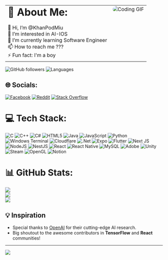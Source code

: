 <table>
<tr>
<td style="vertical-align:top; padding-right: 10px;">
<h1 style="font-size: 32px; margin: 0;">💫 About Me: </h1><br>
👋 Hi, I’m @KhanPodMiu<br>👀 I’m interested in AI-IOS<br>🌱 I’m currently learning Software Engineer<br>📫 How to reach me ???<br>⚡ Fun fact: I'm a boy
</td>
<td style="vertical-align:top;">
<img src="https://i.giphy.com/media/v1.Y2lkPTc5MGI3NjExY3R6cnIzY21nNzkxNWMxZ2g4NHA3bzFybGkyNzhzc3pkNDB0cmNmayZlcD12MV9pbnRlcm5hbF9naWZfYnlfaWQmY3Q9Zw/Rpl1sod1vCXK0L2SUN/giphy.gif" alt="Coding GIF" style="max-width: 100%; border-radius: 20px;">
</td>
</tr>
</table>


![GitHub followers](https://img.shields.io/github/followers/KhanPodMiu?style=social)
![Languages](https://img.shields.io/github/languages/top/KhanPodMiu/your-repository?style=plastic)


## 🌐 Socials:
[![Facebook](https://img.shields.io/badge/Facebook-%231877F2.svg?logo=Facebook&logoColor=white)](https://facebook.com/ann3006) [![Reddit](https://img.shields.io/badge/Reddit-%23FF4500.svg?logo=Reddit&logoColor=white)](https://reddit.com/user/Miu_Tea) [![Stack Overflow](https://img.shields.io/badge/-Stackoverflow-FE7A16?logo=stack-overflow&logoColor=white)](https://stackoverflow.com/users/28625786) 


# 💻 Tech Stack:
![C](https://img.shields.io/badge/c-%2300599C.svg?style=for-the-badge&logo=c&logoColor=white) ![C++](https://img.shields.io/badge/c++-%2300599C.svg?style=for-the-badge&logo=c%2B%2B&logoColor=white) ![C#](https://img.shields.io/badge/c%23-%23239120.svg?style=for-the-badge&logo=csharp&logoColor=white) ![HTML5](https://img.shields.io/badge/html5-%23E34F26.svg?style=for-the-badge&logo=html5&logoColor=white) ![Java](https://img.shields.io/badge/java-%23ED8B00.svg?style=for-the-badge&logo=openjdk&logoColor=white) ![JavaScript](https://img.shields.io/badge/javascript-%23323330.svg?style=for-the-badge&logo=javascript&logoColor=%23F7DF1E) ![Python](https://img.shields.io/badge/python-3670A0?style=for-the-badge&logo=python&logoColor=ffdd54) ![Windows Terminal](https://img.shields.io/badge/Windows%20Terminal-%234D4D4D.svg?style=for-the-badge&logo=windows-terminal&logoColor=white) ![Cloudflare](https://img.shields.io/badge/Cloudflare-F38020?style=for-the-badge&logo=Cloudflare&logoColor=white) ![.Net](https://img.shields.io/badge/.NET-5C2D91?style=for-the-badge&logo=.net&logoColor=white) ![Expo](https://img.shields.io/badge/expo-1C1E24?style=for-the-badge&logo=expo&logoColor=#D04A37) ![Flutter](https://img.shields.io/badge/Flutter-%2302569B.svg?style=for-the-badge&logo=Flutter&logoColor=white) ![Next JS](https://img.shields.io/badge/Next-black?style=for-the-badge&logo=next.js&logoColor=white) ![NodeJS](https://img.shields.io/badge/node.js-6DA55F?style=for-the-badge&logo=node.js&logoColor=white) ![NestJS](https://img.shields.io/badge/nestjs-%23E0234E.svg?style=for-the-badge&logo=nestjs&logoColor=white) ![React](https://img.shields.io/badge/react-%2320232a.svg?style=for-the-badge&logo=react&logoColor=%2361DAFB) ![React Native](https://img.shields.io/badge/react_native-%2320232a.svg?style=for-the-badge&logo=react&logoColor=%2361DAFB) ![MySQL](https://img.shields.io/badge/mysql-4479A1.svg?style=for-the-badge&logo=mysql&logoColor=white) ![Adobe](https://img.shields.io/badge/adobe-%23FF0000.svg?style=for-the-badge&logo=adobe&logoColor=white) ![Unity](https://img.shields.io/badge/unity-%23000000.svg?style=for-the-badge&logo=unity&logoColor=white) ![Steam](https://img.shields.io/badge/steam-%23000000.svg?style=for-the-badge&logo=steam&logoColor=white) ![OpenGL](https://img.shields.io/badge/OpenGL-white?logo=OpenGL&style=for-the-badge) ![Notion](https://img.shields.io/badge/Notion-%23000000.svg?style=for-the-badge&logo=notion&logoColor=white)
# 📊 GitHub Stats:
![](https://github-readme-stats.vercel.app/api?username=KhanPodMiu&theme=radical&hide_border=false&include_all_commits=false&count_private=false)<br/>
![](https://github-readme-streak-stats.herokuapp.com/?user=KhanPodMiu&theme=radical&hide_border=false)<br/>
![](https://github-readme-stats.vercel.app/api/top-langs/?username=KhanPodMiu&theme=radical&hide_border=false&include_all_commits=false&count_private=false&layout=compact)


## 💡 Inspiration
- Special thanks to [OpenAI](https://openai.com/) for their cutting-edge AI research.
- Big shoutout to the awesome contributors in **TensorFlow** and **React** communities!

- ---
[![](https://visitcount.itsvg.in/api?id=KhanPodMiu&icon=0&color=0)](https://visitcount.itsvg.in)
<!-- Proudly created with GPRM ( https://gprm.itsvg.in ) -->
